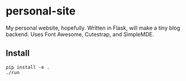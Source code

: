 # personal-site
My personal website, hopefully. Written in Flask, will make a tiny blog backend. Uses Font Awesome, Cutestrap, and SimpleMDE.

## Install
    pip install -e .
    ./run
